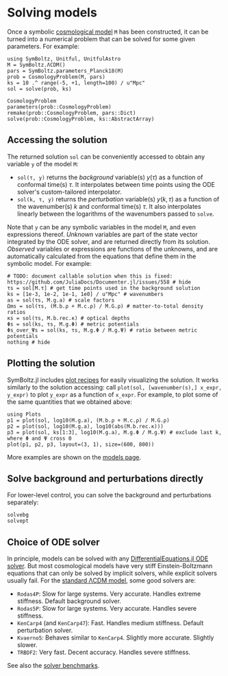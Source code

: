 # Solving models

Once a symbolic [cosmological model](@ref "Models") `M` has been constructed, it can be turned into a numerical problem that can be solved for some given parameters.
For example:
```@example sol
using SymBoltz, Unitful, UnitfulAstro
M = SymBoltz.ΛCDM()
pars = SymBoltz.parameters_Planck18(M)
prob = CosmologyProblem(M, pars)
ks = 10 .^ range(-5, +1, length=100) / u"Mpc"
sol = solve(prob, ks)
```

```@docs
CosmologyProblem
parameters(prob::CosmologyProblem)
remake(prob::CosmologyProblem, pars::Dict)
solve(prob::CosmologyProblem, ks::AbstractArray)
```

## Accessing the solution

The returned solution `sol` can be conveniently accessed to obtain any variable `y` of the model `M`:

- `sol(τ, y)` returns the *background* variable(s) $y(τ)$ as a function of conformal time(s) $τ$. It interpolates between time points using the ODE solver's custom-tailored interpolator.
- `sol(k, τ, y)` returns the *perturbation* variable(s) $y(k,τ)$ as a function of the wavenumber(s) $k$ and conformal time(s) $τ$. It also interpolates linearly between the logarithms of the wavenumbers passed to `solve`.

Note that `y` can be any symbolic variables in the model `M`, and even expressions thereof.
*Unknown* variables are part of the state vector integrated by the ODE solver, and are returned directly from its solution.
*Observed* variables or expressions are functions of the unknowns, and are automatically calculated from the equations that define them in the symbolic model.
For example:

```@example sol
# TODO: document callable solution when this is fixed: https://github.com/JuliaDocs/Documenter.jl/issues/558 # hide
τs = sol[M.τ] # get time points used in the background solution
ks = [1e-3, 1e-2, 1e-1, 1e0] / u"Mpc" # wavenumbers
as = sol(τs, M.g.a) # scale factors
Ωms = sol(τs, (M.b.ρ + M.c.ρ) / M.G.ρ) # matter-to-total density ratios
κs = sol(τs, M.b.rec.κ) # optical depths
Φs = sol(ks, τs, M.g.Φ) # metric potentials
Φs_over_Ψs = sol(ks, τs, M.g.Φ / M.g.Ψ) # ratio between metric potentials
nothing # hide
```

## Plotting the solution

SymBoltz.jl includes [plot recipes](https://docs.juliaplots.org/latest/recipes/) for easily visualizing the solution.
It works similarly to the solution accessing: call `plot(sol, [wavenumber(s),] x_expr, y_expr)` to plot `y_expr` as a function of `x_expr`.
For example, to plot some of the same quantities that we obtained above:
```@example sol
using Plots
p1 = plot(sol, log10(M.g.a), (M.b.ρ + M.c.ρ) / M.G.ρ)
p2 = plot(sol, log10(M.g.a), log10(abs(M.b.rec.κ)))
p3 = plot(sol, ks[1:3], log10(M.g.a), M.g.Φ / M.g.Ψ) # exclude last k, where Φ and Ψ cross 0
plot(p1, p2, p3, layout=(3, 1), size=(600, 800))
```

More examples are shown on the [models page](@ref "Models").

## Solve background and perturbations directly

For lower-level control, you can solve the background and perturbations separately:
```@docs
solvebg
solvept
```

## Choice of ODE solver

In principle, models can be solved with any [DifferentialEquations.jl ODE solver](https://docs.sciml.ai/DiffEqDocs/stable/solvers/ode_solve/).
But most cosmological models have very stiff Einstein-Boltzmann equations that can only be solved by implicit solvers, while explicit solvers usually fail.
For the [standard ΛCDM model](@ref "Standard ΛCDM"), some good solvers are:

- `Rodas4P`: Slow for large systems. Very accurate. Handles extreme stiffness. Default background solver.
- `Rodas5P`: Slow for large systems. Very accurate. Handles severe stiffness.
- `KenCarp4` (and `KenCarp47`): Fast. Handles medium stiffness. Default perturbation solver.
- `Kvaerno5`: Behaves similar to `KenCarp4`. Slightly more accurate. Slightly slower.
- `TRBDF2`: Very fast. Decent accuracy. Handles severe stiffness.

See also the [solver benchmarks](@ref "Performance and benchmarks").
